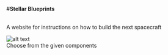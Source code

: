 #**Stellar Blueprints**

<br>A website for instructions on how to build the next spacecraft</br>

![alt text](https://github.com/phthallo/ascend-website/blob/main/image-1.png)
<br>Choose from the given components</br>

